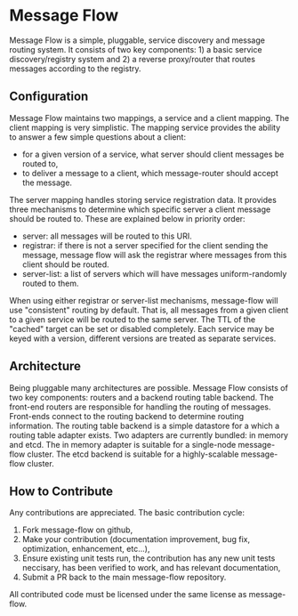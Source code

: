 Message Flow
============

Message Flow is a simple, pluggable, service discovery and message routing
system.  It consists of two key components: 1) a basic service
discovery/registry system and 2) a reverse proxy/router that routes messages
according to the registry.

Configuration
-------------

Message Flow maintains two mappings, a service and a client mapping.  The 
client mapping is very simplistic.  The mapping service provides the ability to
answer a few simple questions about a client:

  - for a given version of a service, what server should client messages be
    routed to,
  - to deliver a message to a client, which message-router should accept the
    message.

The server mapping handles storing service registration data.  It provides
three mechanisms to determine which specific server a client message should be
routed to.  These are explained below in priority order:

  - server: all messages will be routed to this URI.
  - registrar: if there is not a server specified for the client sending the
    message, message flow will ask the registrar where messages from this
    client should be routed.
  - server-list: a list of servers which will have messages uniform-randomly
    routed to them.

When using either registrar or server-list mechanisms, message-flow will use
"consistent" routing by default.  That is, all messages from a given client to
a given service will be routed to the same server.  The TTL of the "cached"
target can be set or disabled completely.  Each service may be keyed with a
version, different versions are treated as separate services.


Architecture
------------

Being pluggable many architectures are possible.  Message Flow consists of two
key components: routers and a backend routing table backend.  The front-end
routers are responsible for handling the routing of messages.  Front-ends
connect to the routing backend to determine routing information.  The routing
table backend is a simple datastore for a which a routing table adapter exists.
Two adapters are currently bundled: in memory and etcd.  The in memory adapter
is suitable for a single-node message-flow cluster.  The etcd backend is
suitable for a highly-scalable message-flow cluster.


How to Contribute
-----------------
Any contributions are appreciated.  The basic contribution cycle:

  1. Fork message-flow on github, 
  2. Make your contribution (documentation improvement, bug fix,
     optimization, enhancement, etc...),
  3. Ensure existing unit tests run, the contribution has any new unit tests
     neccisary, has been verified to work, and has relevant documentation,
  4. Submit a PR back to the main message-flow repository.

All contributed code must be licensed under the same license as message-flow.


